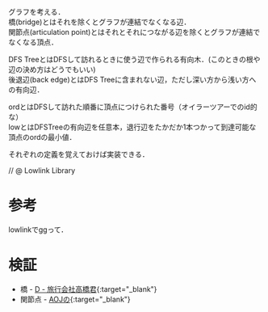 
グラフを考える．  
橋(bridge)とはそれを除くとグラフが連結でなくなる辺．  
関節点(articulation point)とはそれとそれにつながる辺を除くとグラフが連結でなくなる頂点．

DFS TreeとはDFSして訪れるときに使う辺で作られる有向木．(このときの根や辺の決め方はどうでもいい)  
後退辺(back edge)とはDFS Treeに含まれない辺，ただし深い方から浅い方への有向辺．  

ordとはDFSして訪れた順番に頂点につけられた番号（オイラーツアーでのid的な）  
lowとはDFSTreeの有向辺を任意本，退行辺をたかだか1本つかって到達可能な頂点のordの最小値．

それぞれの定義を覚えておけば実装できる．

// @ Lowlink Library

# 参考

lowlinkでggって．

# 検証 

* 橋 - [D - 旅行会社高橋君](https://beta.atcoder.jp/contests/arc039/submissions/2136670){:target="_blank"}
* 関節点 - [AOJの](http://judge.u-aizu.ac.jp/onlinejudge/review.jsp?rid=2723146#1){:target="_blank"}

